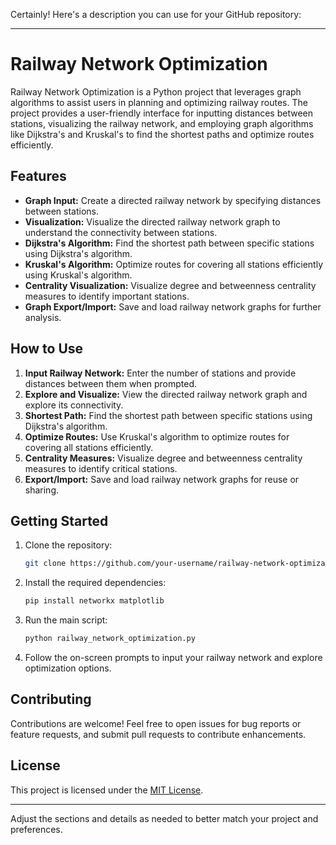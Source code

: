 Certainly! Here's a description you can use for your GitHub repository:

---

# Railway Network Optimization

Railway Network Optimization is a Python project that leverages graph algorithms to assist users in planning and optimizing railway routes. The project provides a user-friendly interface for inputting distances between stations, visualizing the railway network, and employing graph algorithms like Dijkstra's and Kruskal's to find the shortest paths and optimize routes efficiently.

## Features

- **Graph Input:** Create a directed railway network by specifying distances between stations.
- **Visualization:** Visualize the directed railway network graph to understand the connectivity between stations.
- **Dijkstra's Algorithm:** Find the shortest path between specific stations using Dijkstra's algorithm.
- **Kruskal's Algorithm:** Optimize routes for covering all stations efficiently using Kruskal's algorithm.
- **Centrality Visualization:** Visualize degree and betweenness centrality measures to identify important stations.
- **Graph Export/Import:** Save and load railway network graphs for further analysis.

## How to Use

1. **Input Railway Network:** Enter the number of stations and provide distances between them when prompted.
2. **Explore and Visualize:** View the directed railway network graph and explore its connectivity.
3. **Shortest Path:** Find the shortest path between specific stations using Dijkstra's algorithm.
4. **Optimize Routes:** Use Kruskal's algorithm to optimize routes for covering all stations efficiently.
5. **Centrality Measures:** Visualize degree and betweenness centrality measures to identify critical stations.
6. **Export/Import:** Save and load railway network graphs for reuse or sharing.

## Getting Started

1. Clone the repository:

   ```bash
   git clone https://github.com/your-username/railway-network-optimization.git
   ```

2. Install the required dependencies:

   ```bash
   pip install networkx matplotlib
   ```

3. Run the main script:

   ```bash
   python railway_network_optimization.py
   ```

4. Follow the on-screen prompts to input your railway network and explore optimization options.

## Contributing

Contributions are welcome! Feel free to open issues for bug reports or feature requests, and submit pull requests to contribute enhancements.

## License

This project is licensed under the [MIT License](LICENSE).

---

Adjust the sections and details as needed to better match your project and preferences.
